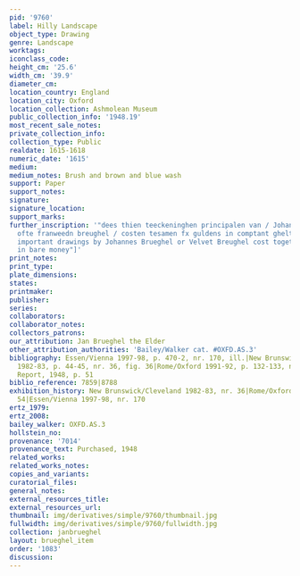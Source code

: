 ```yaml
---
pid: '9760'
label: Hilly Landscape
object_type: Drawing
genre: Landscape
worktags:
iconclass_code:
height_cm: '25.6'
width_cm: '39.9'
diameter_cm:
location_country: England
location_city: Oxford
location_collection: Ashmolean Museum
public_collection_info: '1948.19'
most_recent_sale_notes:
private_collection_info:
collection_type: Public
realdate: 1615-1618
numeric_date: '1615'
medium:
medium_notes: Brush and brown and blue wash
support: Paper
support_notes:
signature:
signature_location:
support_marks:
further_inscription: '"dees thien teeckeninghen principalen van / Johannes brueghel
  ofte franweedn breughel / costen tesamen fx guldens in comptant ghelt" ["these ten
  important drawings by Johannes Brueghel or Velvet Breughel cost together ten guilders
  in bare money"]'
print_notes:
print_type:
plate_dimensions:
states:
printmaker:
publisher:
series:
collaborators:
collaborator_notes:
collectors_patrons:
our_attribution: Jan Brueghel the Elder
other_attribution_authorities: 'Bailey/Walker cat. #OXFD.AS.3'
bibliography: Essen/Vienna 1997-98, p. 470-2, nr. 170, ill.|New Brunswick/Cleveland
  1982-83, p. 44-45, nr. 36, fig. 36|Rome/Oxford 1991-92, p. 132-133, nr. 54, ill.|Annual
  Report, 1948, p. 51
biblio_reference: 7859|8788
exhibition_history: New Brunswick/Cleveland 1982-83, nr. 36|Rome/Oxford 1991-92, nr.
  54|Essen/Vienna 1997-98, nr. 170
ertz_1979:
ertz_2008:
bailey_walker: OXFD.AS.3
hollstein_no:
provenance: '7014'
provenance_text: Purchased, 1948
related_works:
related_works_notes:
copies_and_variants:
curatorial_files:
general_notes:
external_resources_title:
external_resources_url:
thumbnail: img/derivatives/simple/9760/thumbnail.jpg
fullwidth: img/derivatives/simple/9760/fullwidth.jpg
collection: janbrueghel
layout: brueghel_item
order: '1083'
discussion:
---
```

